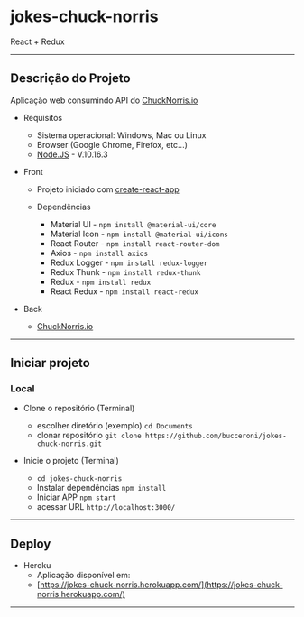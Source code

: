 # jokes-chuck-norris
React + Redux

<hr>

## Descrição do Projeto
Aplicação web consumindo API do [ChuckNorris.io](https://api.chucknorris.io/)

- Requisitos

  - Sistema operacional: Windows, Mac ou Linux
  - Browser (Google Chrome, Firefox, etc...)
  - [Node.JS](https://nodejs.org/en/) - V.10.16.3

- Front

  - Projeto iniciado com [create-react-app](https://github.com/facebook/create-react-app)

  - Dependências
    - Material UI - `npm install @material-ui/core`
    - Material Icon - `npm install @material-ui/icons`
    - React Router - `npm install react-router-dom`
    - Axios - `npm install axios`
    - Redux Logger - `npm install redux-logger`
    - Redux Thunk - `npm install redux-thunk`
    - Redux - `npm install redux`
    - React Redux - `npm install react-redux`

- Back

  - [ChuckNorris.io](https://api.chucknorris.io/)

<hr>

## Iniciar projeto

### Local

- Clone o repositório (Terminal)

  - escolher diretório (exemplo) `cd Documents`
  - clonar repositório `git clone https://github.com/bucceroni/jokes-chuck-norris.git`

- Inicie o projeto (Terminal)
  - `cd jokes-chuck-norris`
  - Instalar dependências `npm install`
  - Iniciar APP `npm start`
  - acessar URL `http://localhost:3000/`

<hr>

## Deploy

- Heroku
  - Aplicação disponível em:
  - [https://jokes-chuck-norris.herokuapp.com/](https://jokes-chuck-norris.herokuapp.com/)

<hr>
